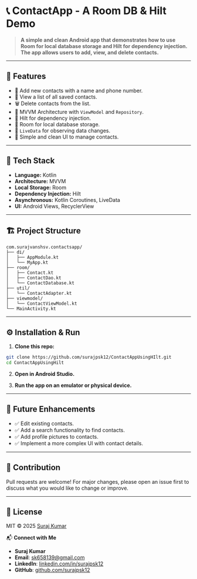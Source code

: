 # 📞 ContactApp - A Room DB & Hilt Demo

> **A simple and clean Android app that demonstrates how to use Room for local database storage and Hilt for dependency injection. The app allows users to add, view, and delete contacts.**

---

## 🚀 Features

- 💾 Add new contacts with a name and phone number.
- 📄 View a list of all saved contacts.
- 🗑️ Delete contacts from the list.
- 🧠 MVVM Architecture with `ViewModel` and `Repository`.
- 💉 Hilt for dependency injection.
- 🚪 Room for local database storage.
- 🔄 `LiveData` for observing data changes.
- 📱 Simple and clean UI to manage contacts.

---

## 🎨 Tech Stack

- **Language:** Kotlin
- **Architecture:** MVVM
- **Local Storage:** Room
- **Dependency Injection:** Hilt
- **Asynchronous:** Kotlin Coroutines, LiveData
- **UI:** Android Views, RecyclerView

---

## 🏗️ Project Structure

```
com.surajvanshsv.contactsapp/
├── di/
│   ├── AppModule.kt
│   └── MyApp.kt
├── room/
│   ├── Contact.kt
│   ├── ContactDao.kt
│   └── ContactDatabase.kt
├── util/
│   └── ContactAdapter.kt
├── viewmodel/
│   └── ContactViewModel.kt
└── MainActivity.kt
```

---

## ⚙️ Installation & Run

1. **Clone this repo:**

```bash
git clone https://github.com/surajpsk12/ContactAppUsingHIlt.git
cd ContactAppUsingHilt
```

2. **Open in Android Studio.**

3. **Run the app on an emulator or physical device.**

---

## 🧪 Future Enhancements

* ✅ Edit existing contacts.
* ✅ Add a search functionality to find contacts.
* ✅ Add profile pictures to contacts.
* ✅ Implement a more complex UI with contact details.

---

## 🤝 Contribution

Pull requests are welcome! For major changes, please open an issue first to discuss what you would like to change or improve.

---

## 📜 License

MIT © 2025 [Suraj Kumar](https.github.com/surajpsk12)

📬 **Connect with Me**

*   **Suraj Kumar**
*   **Email**: [sk658139@gmail.com](mailto:sk658139@gmail.com)
*   **LinkedIn**: [linkedin.com/in/surajpsk12](https://www.linkedin.com/in/surajpsk12/)
*   **GitHub**: [github.com/surajpsk12](https://github.com/surajpsk12)
